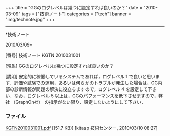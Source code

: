 ﻿+++
title = "GGのログレベルは幾つに設定すれば良いのか？"
date = "2010-03-09"
tags = ["技術ノート"]
categories = ["tech"]
banner = "img/technote.jpg"
+++

-----------------------------------------------------------------------------------------------------------------------------

*技術ノート

2010/03/09*


[番号]
技術ノート KGTN 2010031001

[現象]
GGのログレベルは幾つに設定すれば良いのか？

[説明]
安定的に稼働しているシステムであれば，ログレベル 1
で良いと思います．評価や試験での運用，あるいは何らかのトラブルが発生した場合は，GG内部の診断情報が問題の解決に役立ちますので，ログレベル
4 を設定して下さい．なお，ログレベル 5
以上は，GGのパフォーマンスを低下させますので，弊社 （GraphOn社）
の指示がない限り，設定しないようにして下さい．


### ファイル

 
 


[KGTN2010031001.pdf](http://techreport.kitasp.net/attachments/download/88/KGTN2010031001.pdf)
 [(51.7 KB)] [kitasp 技術センター, 2010/03/10
08:27]


 


 

